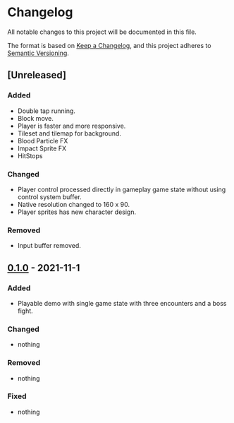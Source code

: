 # Changelog
All notable changes to this project will be documented in this file.

The format is based on [Keep a Changelog](https://keepachangelog.com/en/1.0.0/),
and this project adheres to [Semantic Versioning](https://semver.org/spec/v2.0.0.html).

## [Unreleased]
### Added 
- Double tap running.
- Block move.
- Player is faster and more responsive.
- Tileset and tilemap for background.
- Blood Particle FX
- Impact Sprite FX
- HitStops

### Changed
- Player control processed directly in gameplay game state without using control system buffer.
- Native resolution changed to 160 x 90.
- Player sprites has new character design.

### Removed
- Input buffer removed.

## [0.1.0] - 2021-11-1
### Added
 - Playable demo with single game state with three encounters and a boss fight.

### Changed
- nothing

### Removed
- nothing

### Fixed
- nothing

[0.1.0]: https://github.com/balldrix/hive/releases/tag/v0.1.0
